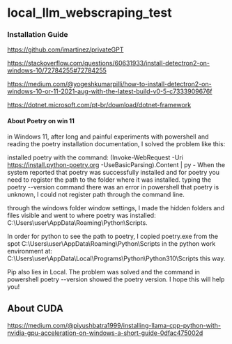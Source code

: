 # local_llm_webscraping_test

### Installation Guide
https://github.com/imartinez/privateGPT

https://stackoverflow.com/questions/60631933/install-detectron2-on-windows-10/72784255#72784255

https://medium.com/@yogeshkumarpilli/how-to-install-detectron2-on-windows-10-or-11-2021-aug-with-the-latest-build-v0-5-c7333909676f

https://dotnet.microsoft.com/pt-br/download/dotnet-framework



#### About Poetry on win 11
in Windows 11, after long and painful experiments with powershell and reading the poetry installation documentation, I solved the problem like this:

installed poetry with the command:
(Invoke-WebRequest -Uri https://install.python-poetry.org -UseBasicParsing).Content | py -
When the system reported that poetry was successfully installed and for poetry you need to register the path to the folder where it was installed. typing the poetry --version command there was an error in powershell that poetry is unknown, I could not register path through the command line.

through the windows folder window settings, I made the hidden folders and files visible and went to where poetry was installed: C:\Users\user\AppData\Roaming\Python\Scripts.

In order for python to see the path to poetry, I copied poetry.exe from the spot C:\Users\user\AppData\Roaming\Python\Scripts in the python work environment at: C:\Users\user\AppData\Local\Programs\Python\Python310\Scripts this way.

Pip also lies in Local. The problem was solved and the command in powershell poetry --version showed the poetry version. I hope this will help you!

## About CUDA
https://medium.com/@piyushbatra1999/installing-llama-cpp-python-with-nvidia-gpu-acceleration-on-windows-a-short-guide-0dfac475002d
